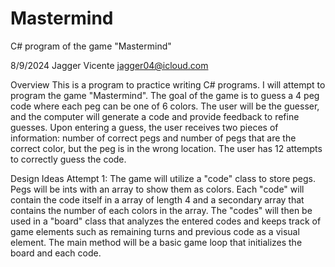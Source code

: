 # Mastermind

C# program of the game "Mastermind"

8/9/2024 Jagger Vicente jagger04@icloud.com

Overview This is a program to practice writing C# programs. I will attempt to program the game "Mastermind". The goal of the game is to guess a 4 peg code where each peg can be one of 6 colors. The user will be the guesser, and the computer will generate a code and provide feedback to refine guesses. Upon entering a guess, the user receives two pieces of information: number of correct pegs and number of pegs that are the correct color, but the peg is in the wrong location. The user has 12 attempts to correctly guess the code.

Design Ideas Attempt 1: The game will utilize a "code" class to store pegs. Pegs will be ints with an array to show them as colors. Each "code" will contain the code itself in a array of length 4 and a secondary array that contains the number of each colors in the array. The "codes" will then be used in a "board" class that analyzes the entered codes and keeps track of game elements such as remaining turns and previous code as a visual element. The main method will be a basic game loop that initializes the board and each code.
